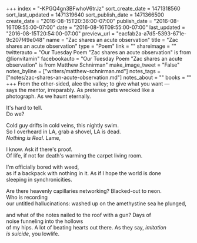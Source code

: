 +++
index = "-KPGQ4gn3BFwhoV6trJz"
sort_create_date = 1471318560
sort_last_updated = 1471319640
sort_publish_date = 1471366500
create_date = "2016-08-15T20:36:00-07:00"
publish_date = "2016-08-16T09:55:00-07:00"
date = "2016-08-16T09:55:00-07:00"
last_updated = "2016-08-15T20:54:00-07:00"
preview_url = "eacfab2a-a7d5-5393-671e-9c207f49e048"
name = "Zac shares an acute observation"
title = "Zac shares an acute observation"
type = "Poem"
link = ""
shareimage = ""
twitterauto = "Our Tuesday Poem \"Zac shares an acute observation\" is from @lionvitamin"
facebookauto = "Our Tuesday Poem \"Zac shares an acute observation\" is from Matthew Schnirman"
make_image_tweet = "False"
notes_byline = ["writers/matthew-schnirman.md"]
notes_tags = ["notes/zac-shares-an-acute-observation.md"]
notes_about = ""
books = ""
+++
From the other-sided, alee the valley; to give what you want &mdash;<br>
says the mentor, irreparably. As pretense gets wrecked like a<br>
photograph. As we haunt eternally.

It's hard to tell.<br>
Do we?

Cold guy drifts in cold veins, this nightly swim.<br>
So I overheard in LA, grab a shovel, LA is dead.<br>
_Nothing is Real_. Lame, 

I know. Ask if there's proof.<br>
Of life, if not for death's warming the carpet living room.

I'm officially bored with weed,<br>
as if a backpack with nothing in it. As if I hope the world is done<br>
sleeping in synchronicities. 

Are there heavenly capillaries networking? Blacked-out to neon.<br>
Who is recording<br>
our untitled hallucinations: washed up on the amethystine sea he plunged,

and what of the notes nailed to the roof with a gun? Days of<br>
noise funneling into the hollows<br>
of my hips. A lot of beating hearts out there. As they say, _imitation_<br>
_is suicide_, you lowlife.